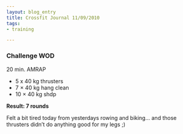 ```yaml
---
layout: blog_entry
title: Crossfit Journal 11/09/2010
tags:
- training

---
```


<h3>Challenge <span class="caps">WOD</span></h3>

<p>20 min. <span class="caps">AMRAP</span></p>

<ul>
	<li>5 x 40 kg thrusters</li>
	<li>7 × 40 kg hang clean</li>
	<li>10 × 40 kg shdp</li>
</ul>

<p><strong>Result: 7 rounds</strong></p>

<p>Felt a bit tired today from yesterdays rowing and biking… and those thrusters didn’t do anything good for my legs ;)</p>
